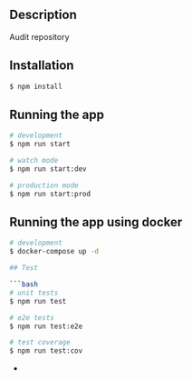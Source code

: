 ## Description

Audit repository

## Installation

```bash
$ npm install
```

## Running the app

```bash
# development
$ npm run start

# watch mode
$ npm run start:dev

# production mode
$ npm run start:prod
```

## Running the app using docker

```bash
# development
$ docker-compose up -d

## Test

```bash
# unit tests
$ npm run test

# e2e tests
$ npm run test:e2e

# test coverage
$ npm run test:cov
```
- 